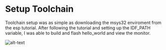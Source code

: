 # Setup Toolchain

Toolchain setup was as simple as downloading the msys32 enviroment from the esp tutorial.
After following the tutorial and setting up the IDF_PATH variable, I was able to build and
flash hello_world and view the monitor.

![alt-text](https://raw.githubusercontent.com/BU-EC444/Galindez-Jonathan/blob/master/Skills/1-intro-tools/helloworld/screen.png)